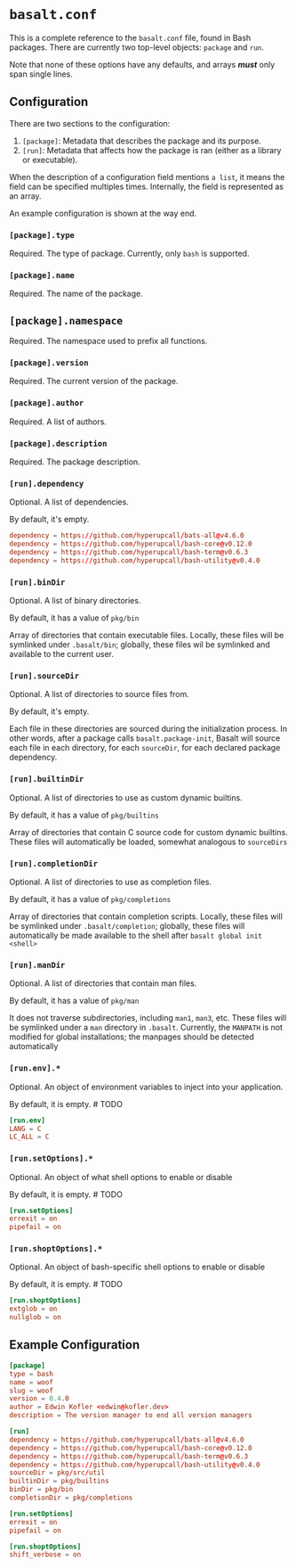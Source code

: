# `basalt.conf`

This is a complete reference to the `basalt.conf` file, found in Bash packages. There are currently two top-level objects: `package` and `run`.

Note that none of these options have any defaults, and arrays _**must**_ only span single lines.

## Configuration

There are two sections to the configuration:

1. `[package]`: Metadata that describes the package and its purpose.
2. `[run]`: Metadata that affects how the package is ran (either as a library or executable).

When the description of a configuration field mentions `a list`, it means the field can be specified multiples times. Internally, the field is represented as an array.

An example configuration is shown at the way end.

### `[package].type`

Required. The type of package. Currently, only `bash` is supported.

### `[package].name`

Required. The name of the package.

## `[package].namespace`

Required. The namespace used to prefix all functions.

### `[package].version`

Required. The current version of the package.

### `[package].author`

Required. A list of authors.

### `[package].description`

Required. The package description.

### `[run].dependency`

Optional. A list of dependencies.

By default, it's empty.

```conf
dependency = https://github.com/hyperupcall/bats-all@v4.6.0
dependency = https://github.com/hyperupcall/bash-core@v0.12.0
dependency = https://github.com/hyperupcall/bash-term@v0.6.3
dependency = https://github.com/hyperupcall/bash-utility@v0.4.0
```

### `[run].binDir`

Optional. A list of binary directories.

By default, it has a value of `pkg/bin`

Array of directories that contain executable files. Locally, these files will be symlinked under `.basalt/bin`; globally, these files wil be symlinked and available to the current user.

### `[run].sourceDir`

Optional. A list of directories to source files from.

By default, it's empty.

Each file in these directories are sourced during the initialization process. In other words, after a package calls `basalt.package-init`, Basalt will source each file in each directory, for each `sourceDir`, for each declared package dependency.

### `[run].builtinDir`

Optional. A list of directories to use as custom dynamic builtins.

By default, it has a value of `pkg/builtins`

Array of directories that contain C source code for custom dynamic builtins. These files will automatically be loaded, somewhat analogous to `sourceDirs`

### `[run].completionDir`

Optional. A list of directories to use as completion files.

By default, it has a value of `pkg/completions`

Array of directories that contain completion scripts. Locally, these files will be symlinked under `.basalt/completion`; globally, these files will automatically be made available to the shell after `basalt global init <shell>`

### `[run].manDir`

Optional. A list of directories that contain man files.

By default, it has a value of `pkg/man`

It does not traverse subdirectories, including `man1`, `man3`, etc. These files will be symlinked under a `man` directory in `.basalt`. Currently, the `MANPATH` is not modified for global installations; the manpages should be detected automatically

### `[run.env].*`

Optional. An object of environment variables to inject into your application.

By default, it is empty. # TODO

```conf
[run.env]
LANG = C
LC_ALL = C
```

### `[run.setOptions].*`

Optional. An object of what shell options to enable or disable

By default, it is empty. # TODO

```conf
[run.setOptions]
errexit = on
pipefail = on
```

### `[run.shoptOptions].*`

Optional. An object of bash-specific shell options to enable or disable

By default, it is empty. # TODO

```conf
[run.shoptOptions]
extglob = on
nullglob = on
```

## Example Configuration

```conf
[package]
type = bash
name = woof
slug = woof
version = 0.4.0
author = Edwin Kofler <edwin@kofler.dev>
description = The version manager to end all version managers

[run]
dependency = https://github.com/hyperupcall/bats-all@v4.6.0
dependency = https://github.com/hyperupcall/bash-core@v0.12.0
dependency = https://github.com/hyperupcall/bash-term@v0.6.3
dependency = https://github.com/hyperupcall/bash-utility@v0.4.0
sourceDir = pkg/src/util
builtinDir = pkg/builtins
binDir = pkg/bin
completionDir = pkg/completions

[run.setOptions]
errexit = on
pipefail = on

[run.shoptOptions]
shift_verbose = on

```
